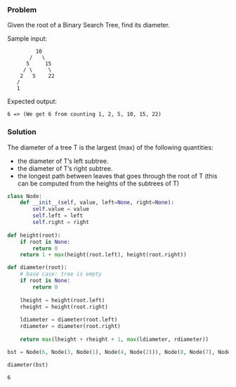 ### Problem
Given the root of a Binary Search Tree, find its diameter.

Sample input:

```
         10
       /   \ 
      5     15
     / \     \
    2   5    22
   /
   1
```

Expected output:

```
6 => (We get 6 from counting 1, 2, 5, 10, 15, 22)
```

### Solution
The diameter of a tree T is the largest (max) of the following quantities:

- the diameter of T’s left subtree.
- the diameter of T’s right subtree.
- the longest path between leaves that goes through the root of T (this can be computed from the heights of the subtrees of T)


```python
class Node:
    def __init__(self, value, left=None, right=None):
        self.value = value
        self.left = left
        self.right = right
        
def height(root):
    if root is None:
        return 0
    return 1 + max(height(root.left), height(root.right))

def diameter(root):
    # base case: tree is empty
    if root is None:
        return 0
    
    lheight = height(root.left)
    rheight = height(root.right)
    
    ldiameter = diameter(root.left)
    rdiameter = diameter(root.right)
    
    return max(lheight + rheight + 1, max(ldiameter, rdiameter))
```


```python
bst = Node(6, Node(3, Node(1), Node(4, Node(2))), Node(8, Node(7), Node(9)))
```


```python
diameter(bst)
```




    6


